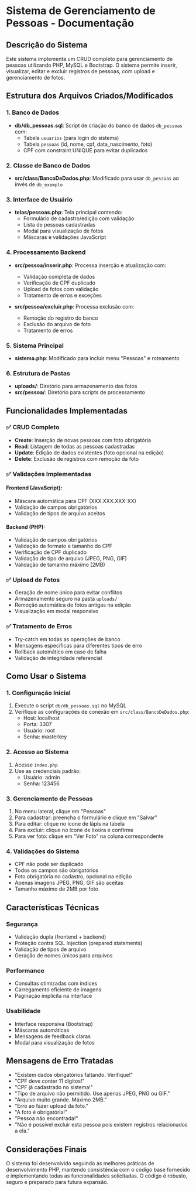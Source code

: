 # Sistema de Gerenciamento de Pessoas - Documentação

## Descrição do Sistema

Este sistema implementa um CRUD completo para gerenciamento de pessoas utilizando PHP, MySQL e Bootstrap. O sistema permite inserir, visualizar, editar e excluir registros de pessoas, com upload e gerenciamento de fotos.

## Estrutura dos Arquivos Criados/Modificados

### 1. Banco de Dados
- **db/db_pessoas.sql**: Script de criação do banco de dados `db_pessoas` com:
  - Tabela `usuarios` (para login do sistema)
  - Tabela `pessoas` (id, nome, cpf, data_nascimento, foto)
  - CPF com constraint UNIQUE para evitar duplicados

### 2. Classe de Banco de Dados
- **src/class/BancoDeDados.php**: Modificado para usar `db_pessoas` ao invés de `db_exemplo`

### 3. Interface de Usuário
- **telas/pessoas.php**: Tela principal contendo:
  - Formulário de cadastro/edição com validação
  - Lista de pessoas cadastradas
  - Modal para visualização de fotos
  - Máscaras e validações JavaScript

### 4. Processamento Backend
- **src/pessoa/inserir.php**: Processa inserção e atualização com:
  - Validação completa de dados
  - Verificação de CPF duplicado
  - Upload de fotos com validação
  - Tratamento de erros e exceções
  
- **src/pessoa/excluir.php**: Processa exclusão com:
  - Remoção do registro do banco
  - Exclusão do arquivo de foto
  - Tratamento de erros

### 5. Sistema Principal
- **sistema.php**: Modificado para incluir menu "Pessoas" e roteamento

### 6. Estrutura de Pastas
- **uploads/**: Diretório para armazenamento das fotos
- **src/pessoa/**: Diretório para scripts de processamento

## Funcionalidades Implementadas

### ✅ CRUD Completo
- **Create**: Inserção de novas pessoas com foto obrigatória
- **Read**: Listagem de todas as pessoas cadastradas
- **Update**: Edição de dados existentes (foto opcional na edição)
- **Delete**: Exclusão de registros com remoção da foto

### ✅ Validações Implementadas

#### Frontend (JavaScript):
- Máscara automática para CPF (XXX.XXX.XXX-XX)
- Validação de campos obrigatórios
- Validação de tipos de arquivo aceitos

#### Backend (PHP):
- Validação de campos obrigatórios
- Validação de formato e tamanho do CPF
- Verificação de CPF duplicado
- Validação de tipo de arquivo (JPEG, PNG, GIF)
- Validação de tamanho máximo (2MB)

### ✅ Upload de Fotos
- Geração de nome único para evitar conflitos
- Armazenamento seguro na pasta `uploads/`
- Remoção automática de fotos antigas na edição
- Visualização em modal responsivo

### ✅ Tratamento de Erros
- Try-catch em todas as operações de banco
- Mensagens específicas para diferentes tipos de erro
- Rollback automático em caso de falha
- Validação de integridade referencial

## Como Usar o Sistema

### 1. Configuração Inicial
1. Execute o script `db/db_pessoas.sql` no MySQL
2. Verifique as configurações de conexão em `src/class/BancoDeDados.php`:
   - Host: localhost
   - Porta: 3307
   - Usuário: root
   - Senha: masterkey

### 2. Acesso ao Sistema
1. Acesse `index.php`
2. Use as credenciais padrão:
   - Usuário: admin
   - Senha: 123456

### 3. Gerenciamento de Pessoas
1. No menu lateral, clique em "Pessoas"
2. Para cadastrar: preencha o formulário e clique em "Salvar"
3. Para editar: clique no ícone de lápis na tabela
4. Para excluir: clique no ícone de lixeira e confirme
5. Para ver foto: clique em "Ver Foto" na coluna correspondente

### 4. Validações do Sistema
- CPF não pode ser duplicado
- Todos os campos são obrigatórios
- Foto obrigatória no cadastro, opcional na edição
- Apenas imagens JPEG, PNG, GIF são aceitas
- Tamanho máximo de 2MB por foto

## Características Técnicas

### Segurança
- Validação dupla (frontend + backend)
- Proteção contra SQL Injection (prepared statements)
- Validação de tipos de arquivo
- Geração de nomes únicos para arquivos

### Performance
- Consultas otimizadas com índices
- Carregamento eficiente de imagens
- Paginação implícita na interface

### Usabilidade
- Interface responsiva (Bootstrap)
- Máscaras automáticas
- Mensagens de feedback claras
- Modal para visualização de fotos

## Mensagens de Erro Tratadas

- "Existem dados obrigatórios faltando. Verifique!"
- "CPF deve conter 11 dígitos!"
- "CPF já cadastrado no sistema!"
- "Tipo de arquivo não permitido. Use apenas JPEG, PNG ou GIF."
- "Arquivo muito grande. Máximo 2MB."
- "Erro ao fazer upload da foto."
- "A foto é obrigatória!"
- "Pessoa não encontrada!"
- "Não é possível excluir esta pessoa pois existem registros relacionados a ela."

## Considerações Finais

O sistema foi desenvolvido seguindo as melhores práticas de desenvolvimento PHP, mantendo consistência com o código base fornecido e implementando todas as funcionalidades solicitadas. O código é robusto, seguro e preparado para futura expansão.